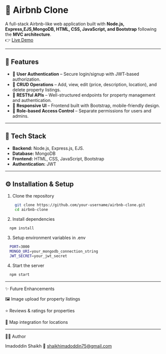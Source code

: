# 🏡 Airbnb Clone
A full-stack Airbnb-like web application built with **Node.js, Express,EJS,MongoDB, HTML, CSS, JavaScript, and Bootstrap** following the **MVC architecture**.  
👉 [Live Demo](https://major-project-gagv.onrender.com/listings)

---

## 🚀 Features
- 🔹 **User Authentication** – Secure login/signup with JWT-based authorization.  
- 🔹 **CRUD Operations** – Add, view, edit (price, description, location), and delete property listings.  
- 🔹 **RESTful APIs** – Well-structured endpoints for property management and authentication.  
- 🔹 **Responsive UI** – Frontend built with Bootstrap, mobile-friendly design.  
- 🔹 **Role-based Access Control** – Separate permissions for users and admins.  

---

## 📂 Tech Stack
- **Backend:** Node.js, Express.js, EJS. 
- **Database:** MongoDB  
- **Frontend:** HTML, CSS, JavaScript, Bootstrap  
- **Authentication:** JWT  

---

## ⚙️ Installation & Setup
1. Clone the repository  
   ```bash
    git clone https://github.com/your-username/airbnb-clone.git
    cd airbnb-clone
   ```
2. Install dependencies
  ```bash
    npm install
  ```
3. Setup environment variables in .env
  ```bash
    PORT=3000
    MONGO_URI=your_mongodb_connection_string
    JWT_SECRET=your_jwt_secret
  ```
4. Start the server
  ```bash
    npm start
  ```
---

✨ Future Enhancements

🖼️ Image upload for property listings

⭐ Reviews & ratings for properties

📍 Map integration for locations

---

🧑‍💻 Author

Imadoddin Shaikh
📧 shaikhimadoddin75@gmail.com


